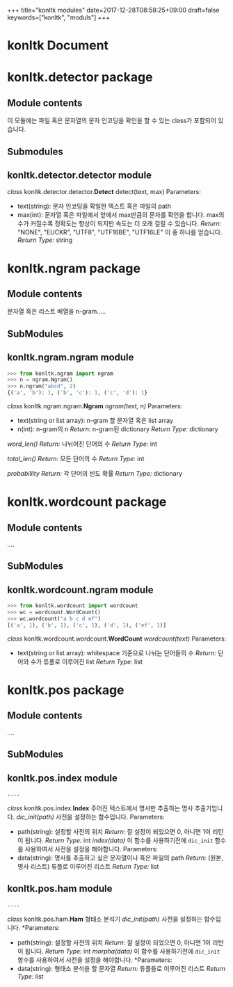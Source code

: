 +++
title="konltk modules"
date=2017-12-28T08:58:25+09:00
draft=false
keywords=["konltk", "moduls"]
+++

konltk Document
============


# konltk.detector package

## Module contents
이 모듈에는 파일 혹은 문자열의 문자 인코딩을 확인을 할 수 있는 class가 포함되어 있습니다.
## Submodules
## konltk.detector.detector module
*class* konltk.detector.detector.**Detect**
detect(text, max)
Parameters:
- text(string): 문자 인코딩을 확일한 텍스트 혹은 파일의 path
- max(int): 문자열 혹은 파일에서 앞에서 max만큼의 문자를 확인을 합니다. max의 수가 커질수록 정확도는 향상이 되지만 속도는 더 오래 걸릴 수 있습니다.
*Return:* "NONE", "EUCKR", "UTF8", "UTF16BE", "UTF16LE" 이 중 하나를 얻습니다.
*Return Type:* string


# konltk.ngram package
## Module contents
문자열 혹은 리스트 배열을 n-gram.....
## SubModules
## konltk.ngram.ngram module
```python
>>> from konltk.ngram import ngram
>>> n = ngram.Ngram()
>>> n.ngram("abcd", 2)
{('a', 'b'): 1, ('b', 'c'): 1, ('c', 'd'): 1}
```
*class* konltk.ngram.ngram.**Ngram**
*ngram(text, n)*
Parameters:
- text(string or list array): n-gram 할 문자열 혹은 list array
- n(int): n-gram의 n
*Return:* n-gram된 dictionary
*Return Type:* dictionary

*word_len()*
*Return:* 나뉘어진 단어의 수
*Return Type:* int
    
*total_len()*
*Return:* 모든 단어의 수
*Return Type:* int

*probabillity*
*Return:* 각 단어의 빈도 확률
*Return Type:* dictionary


# konltk.wordcount package
## Module contents
....
## SubModules
## konltk.wordcount.ngram module
```python
>>> from konltk.wordcount import wordcount
>>> wc = wordcount.WordCount()
>>> wc.wordcount("a b c d ef")
[('a', 1), ('b', 1), ('c', 1), ('d', 1), ('ef', 1)]
```
*class* konltk.wordcount.wordcount.**WordCount**
*wordcount(text)*
Parameters:
- text(string or list array): whitespace 기준으로 나뉘는 단어들의 수
*Return:* 단어와 수가 튜플로 이루어진 list
*Return Type:* list


# konltk.pos package
## Module contents
....
## SubModules
## konltk.pos.index module
```python
....
```
*class* konltk.pos.index.**Index**
주어진 텍스트에서 명사만 추출하는 명사 추출기입니다.
*dic_init(path)*
사전을 설정하는 함수입니다.
Parameters:
- path(string): 설정할 사전의 위치
*Return:* 잘 설정이 되었으면 0, 아니면 1이 리턴이 됩니다.
*Return Type:* int
*index(data)*
이 함수를 사용하기전에 `dic_init` 함수를 사용하여서 사전을 설정을 해야합니다.
Parameters:
- data(string): 명사를 추출하고 싶은 문자열이나 혹은 파일의 path
*Return:* (원본, 명사 리스트) 튜플로 이루어진 리스트
*Return Type:* list


## konltk.pos.ham module
```python
....
```
*class* konltk.pos.ham.**Ham**
형태소 분석기
*dic_init(path)*
사전을 설정하는 함수입니다.
*Parameters:
- path(string): 설정할 사전의 위치
*Return:* 잘 설정이 되었으면 0, 아니면 1이 리턴이 됩니다.
*Return Type:* int
*morpha(data)*
이 함수를 사용하기전에 `dic_init` 함수를 사용하여서 사전을 설정을 해야합니다.
*Parameters:
- data(string): 형태소 분석을 할 문자열
*Return:* 튜플들로 이루어진 리스트
*Return Type:* list
